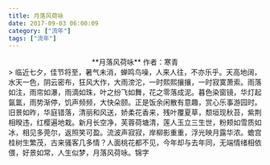 ```yaml
---
title: 月落风荷咏
date: 2017-09-03 06:00:09
category: ["流年"]
tags: ["流年"]
---
```

<center>
**月落风荷咏**   
作者：寒青
<!--more-->
</center>
> 临近七夕，佳节将至，暑气未消，蝉鸣鸟噪，人来人往，不亦乐乎。天高地阔，水天一色，阴云密布，狂风大作，大雨滂沱，一时熙熙攘攘，一时寂寞萧索。雨落如注，雨帘如瀑，雨滴如珠，叶之纷飞如舞，花之零落成泥。暮色染窗镜，华灯起氤氲，雨势渐停，饥声频频，大快朵颐。正是饭余闲散有意趣，赏心乐事游园时。旧景如昨，华庭错落，清丽和风送，娇柔花香来，残叶覆夏草，颓垣现秋苔，紫荆相暌违，红樱遍地栽。新月长空净，芙蓉荷塘清，莲人玉立三生世，粉颊如雪质如冰，相见多莞尔，返照笑可盈。流波声寂寂，岸柳影重重，浮光映月露华浓。蟾宫桂树生繁茂，古来骚客几多情？人面桃花都不见，今年却与去年同，无端情绪相依偎，好景如常，人生似梦，月落风荷咏。锦字

